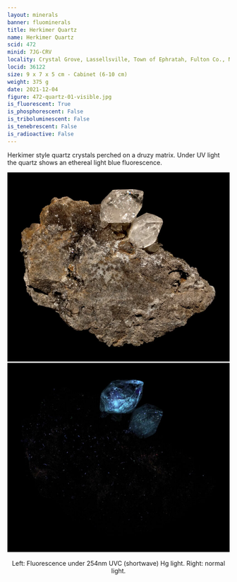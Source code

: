 ```yaml
---
layout: minerals
banner: fluominerals
title: Herkimer Quartz
name: Herkimer Quartz
scid: 472
minid: 7JG-CRV
locality: Crystal Grove, Lassellsville, Town of Ephratah, Fulton Co., New York, USA
locid: 36122
size: 9 x 7 x 5 cm - Cabinet (6-10 cm)
weight: 375 g
date: 2021-12-04
figure: 472-quartz-01-visible.jpg
is_fluorescent: True
is_phosphorescent: False
is_triboluminescent: False
is_tenebrescent: False
is_radioactive: False
---
```

Herkimer style quartz crystals perched on a druzy matrix. Under UV light the quartz shows an ethereal light blue fluorescence.

<figure style='text-align:center; margin:0 auto; width:100%;'>
 <div class='image-slider'>
  <img src='/img/minerals/472-quartz-01-visible.jpg'>
  <div class='image-slider-image'>
   <img src='/img/minerals/472-quartz-02-254hg.jpg'>
   <div class='image-slider-dot'></div>
  </div>
 </div>
 <figcaption style='padding:1em 0 2em'>Left: Fluorescence under 254nm UVC (shortwave) Hg light. Right: normal light.</figcaption>
</figure>

